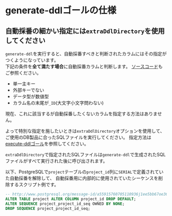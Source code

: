 # generate-ddlゴールの仕様

## 自動採番の細かい指定には`extraDdlDirectory`を使用してください

`generate-ddl`を実行すると、自動採番すべきと判断されたカラムにはその指定がつくようになっています。  
下記の条件を**全て満たす場合**に自動採番カラムと判断します。
[ソースコード](../src/main/java/jp/co/tis/gsp/tools/db/beans/Column.java#L74)もご参照ください。

- 単一主キー
- 外部キーでない
- データ型が数値型
- カラム名の末尾が`_ID`(大文字小文字問わない)

現在、これに該当するが自動採番したくないカラムを指定する方法はありません。

よって特別な指定を施したいときは`extraDdlDirectory`オプションを使用して、
ご使用のDB製品に合ったSQLファイルを実行してください。
指定方法は[execute-ddlゴール](README.md#execute-ddl)を参照してください。

`extraDdlDirectory`で指定されたSQLファイルは`generate-ddl`で生成されたSQLファイルがすべて実行された後に呼び出されます。

以下、PostgreSQLで`project`テーブルの`project_id`列に`SERIAL`で定義されていた自動採番を解除して、
自動採番用に内部的に使用されていたシーケンスを削除するスクリプト例です。

```sql
-- http://www.postgresql.org/message-id/a55915760705110936j1ee5bb67oe366c9161c92fc33@mail.gmail.com
ALTER TABLE project ALTER COLUMN project_id DROP DEFAULT;
ALTER SEQUENCE project_project_id_seq OWNED BY NONE;
DROP SEQUENCE project_project_id_seq;
```
